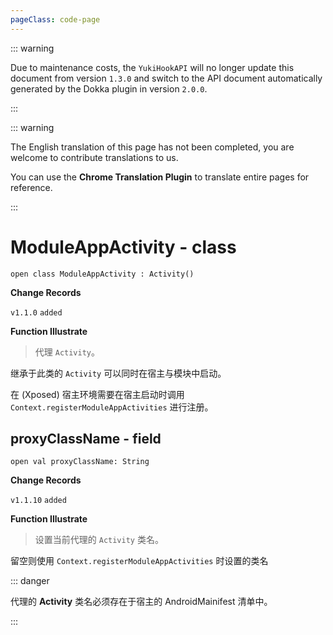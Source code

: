 ```yaml
---
pageClass: code-page
---
```


::: warning

Due to maintenance costs, the `YukiHookAPI` will no longer update this document from version `1.3.0` and switch to the API document automatically generated by the Dokka plugin in version `2.0.0`.

:::

::: warning

The English translation of this page has not been completed, you are welcome to contribute translations to us.

You can use the **Chrome Translation Plugin** to translate entire pages for reference.

:::

# ModuleAppActivity <span class="symbol">- class</span>

```kotlin:no-line-numbers
open class ModuleAppActivity : Activity()
```

**Change Records**

`v1.1.0` `added`

**Function Illustrate**

> 代理 `Activity`。

继承于此类的 `Activity` 可以同时在宿主与模块中启动。

在 (Xposed) 宿主环境需要在宿主启动时调用 `Context.registerModuleAppActivities` 进行注册。

## proxyClassName <span class="symbol">- field</span>

```kotlin:no-line-numbers
open val proxyClassName: String
```

**Change Records**

`v1.1.10` `added`

**Function Illustrate**

> 设置当前代理的 `Activity` 类名。

留空则使用 `Context.registerModuleAppActivities` 时设置的类名

::: danger

代理的 **Activity** 类名必须存在于宿主的 AndroidMainifest 清单中。

:::